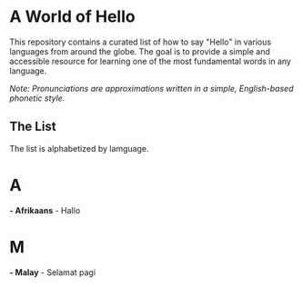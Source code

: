 # A World of Hello
This repository contains a curated list of how to say "Hello" in various languages from around the globe. The goal is to provide a simple and accessible resource for learning one of the most fundamental words in any language.

*Note: Pronunciations are approximations written in a simple, English-based phonetic style.*

## The List

The list is alphabetized by lamguage.

# A
**- Afrikaans** - Hallo

# M
**- Malay** - Selamat pagi
